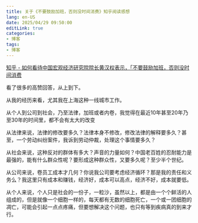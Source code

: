 ```yaml
---
title: 关于《不要鼓励加班，否则没时间消费》知乎阅读感想
lang: en-US
date: 2025/04/29 09:50:00
editLink: true
categories: 
- 博客
tags: 
- 博客
---
```


[知乎 - 如何看待中国宏观经济研究院院长黄汉权表示，「不要鼓励加班，否则没时间消费](https://www.zhihu.com/question/1899825409241093601)

看了很多的高赞回答，从上到下。

从我的经历来看，尤其我在上海这种一线城市工作。

从个人到公司到社会，乃至法律，加班或者内卷，我觉得在最近10年甚至20年乃至30年的时间里，都不会有太大的改变

从法律来说，法律的修改要多久？法律本身不修改，修改法律的解释要多久？甚至，一个劳动纠纷案件，我诉到劳动仲裁，处理这个事情要多久？

从社会来说，这种反对的群体有多大？声音的力量如何？中国老百姓的忍耐能力是最强的，能有什么群众性呢？要形成这种群众性，又要多久呢？至少半个世纪。

从公司来说，卷员工成本才几何？你说我公司要考虑经济循环？那是我的责任和义务么？我这里只有成本和赚钱，经济好，成本可以高点，经济不好，成本就要低。

从个人来说，个人只是社会的一份子，一粒沙，虽然以上，都是由一个个鲜活的人组成的，但是就像一个细胞一样的，每天都有无数的细胞死亡，一个或一团细胞的凋亡，可能会引起一点点疼痛，但要想解决这个问题，也只有等到疾病真的到来才行。
